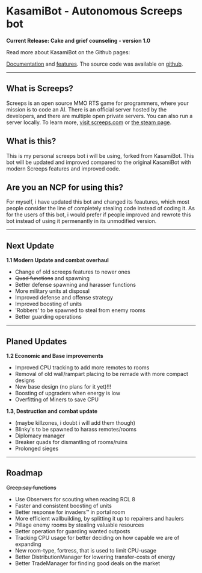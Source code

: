 # KasamiBot - Autonomous Screeps bot



**Current Release: Cake and grief counseling - version 1.0**

Read more about KasamiBot on the Github pages:

[Documentation](https://kasami.github.io/kasamibot/) and [features](https://kasami.github.io/kasamibot/features.html). The source code was available on [github](https://github.com/kasami/kasamibot/).

---

## What is Screeps?
Screeps is an open source MMO RTS game for programmers, where your mission is to code an AI. There is an official server hosted by the developers, and there are multiple open private servers. You can also run a server locally. To learn more, [visit screeps.com](https://screeps.com/) or [the steam page](http://store.steampowered.com/app/464350/Screeps/).

## What is this?
This is my personal screeps bot i will be using, forked from KasamiBot. This bot will be updated and improved compared to the original KasamiBot with modern Screeps features and improved code.

## Are you an NCP for using this?
For myself, i have updated this bot and changed its feautures, which most people consider the line of completely stealing code
instead of coding it. As for the users of this bot, i would prefer if people improved and rewrote this bot instead of using it permenantly in its unmodified version.

---

## Next Update
**1.1 Modern Update and combat overhaul**

* Change of old screeps features to newer ones
* ~~Quad functions~~ and spawning
* Better defense spawning and harasser functions
* More military units at disposal
* Improved defense and offense strategy
* Improved boosting of units
 * 'Robbers' to be spawned to steal from enemy rooms
* Better guarding operations

---
## Planed Updates
**1.2 Economic and Base improvements**
* Improved CPU tracking to add more remotes to rooms
* Removal of old wall/rampart placing to be remade with more compact designs
* New base design (no plans for it yet)!!!
* Boosting of upgraders when energy is low
* Overfitting of Miners to save CPU
  

**1.3, Destruction and combat update** 
* (maybe killzones, i doubt i will add them though)
* Blinky's to be spawned to harass remotes/rooms
* Diplomacy manager
* Breaker quads for dismantling of rooms/ruins
* Prolonged sieges
  

  

---
## Roadmap 
~~Creep.say functions~~
* Use Observers for scouting when reacing RCL 8
* Faster and consistent boosting of units
* Better response for invaders™ in portal room
* More efficient wallbuilding, by splitting it up to repairers and haulers
* Pillage enemy rooms by stealing valuable resources
* Better operation for guarding wanted outposts
* Tracking CPU usage for better deciding on how capable we are of expanding
* New room-type, fortress, that is used to limit CPU-usage
* Better DistributionManager for lowering transfer-costs of energy
* Better TradeManager for finding good deals on the market
